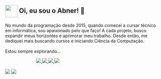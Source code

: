 <div>
    <h2>
    <picture>
        <source media="(prefers-color-scheme: dark)" srcset="https://i.postimg.cc/PxHR9vsQ/sigWhite.png">
        <img  align="center" width="40px" alt="" src="https://i.postimg.cc/tggTPk4L/sigBlack.png">
    </picture>
    Oi, eu sou o Abner! 👋</h2>
    <p> No mundo da programação desde 2015, quando comecei a cursar técnico em informática, sou apaixonado pelo que faço! A cada projeto, busco expandir meus horizontes e aprimorar meu trabalho. Desde então, me dediquei mais buscando cursos e iniciando Ciência da Computação.
    </br></br>
    Estou sempre explorando...
    </p>
</div>
<div>
    <div style="margin-left:100px">
        <a href="https://www.linkedin.com/in/abner-j-silva/" target="_blank">
        <img src="https://img.shields.io/badge/LinkedIn-0A66C2?style=for-the-badge&logo=linkedin&logoColor=white"/>
    </a>
    <a href="mailto:abner.js05@gmail.com" target="_blank">
        <img src="https://img.shields.io/badge/Gmail-D14836?style=for-the-badge&logo=gmail&logoColor=fff"/>
    </a>
    <a href="https://abnerjs.vercel.app/" target="_blank">
        <img src="https://img.shields.io/badge/Portfólio-000?style=for-the-badge&logo=vercel&logoColor=white"/>
    </a>
    <a href="https://github.com/abnerjs/" target="_blank">
        <img src="https://img.shields.io/badge/GitHub-000?style=for-the-badge&logo=github&logoColor=fff"/>
    </a>
    </div>
</div>
<div>
    </br>
    <picture>
    <source
        srcset="https://github-readme-stats.vercel.app/api?username=abnerjs&show_icons=true&theme=dark"
        media="(prefers-color-scheme: dark)"
    />
  <source
    srcset="https://github-readme-stats.vercel.app/api?username=anuraghazra&show_icons=true"
    media="(prefers-color-scheme: light), (prefers-color-scheme: no-preference)"
  />
        <img src="https://github-readme-stats.vercel.app/api?username=abnerjs&show_icons=true" />
    </picture>
    <picture>
    <source
        srcset="https://github-readme-stats.vercel.app/api/top-langs/?username=abnerjs&layout=compact&langs_count=20&theme=dark"
        media="(prefers-color-scheme: dark)"
    />
    <source
        srcset="https://github-readme-stats.vercel.app/api/top-langs/?username=abnerjs&layout=compact&langs_count=20&theme=light"
        media="(prefers-color-scheme: light), (prefers-color-scheme: no-preference)"
    />
        <img src="https://github-readme-stats.vercel.app/api/top-langs/?username=abnerjs&layout=compact&langs_count=20" />
    </picture>
</div>
